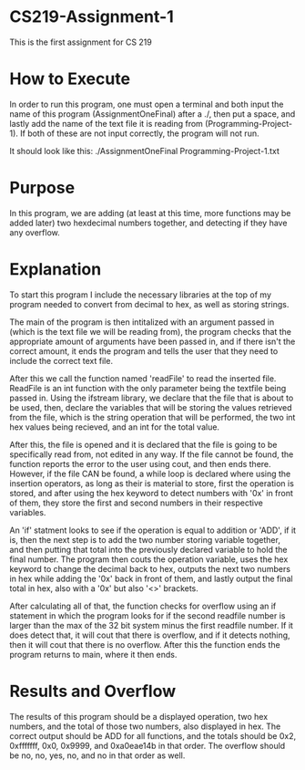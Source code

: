 # CS219-Assignment-1
This is the first assignment for CS 219

# How to Execute
In order to run this program, one must open a terminal and both input the name of this program (AssignmentOneFinal) after a ./, then put a space, and lastly add the name of the text file it is reading from (Programming-Project-1). If both of these are not input correctly, the program will not run.

It should look like this: ./AssignmentOneFinal Programming-Project-1.txt

# Purpose
In this program, we are adding (at least at this time, more functions may be added later) two hexdecimal numbers together, and detecting if they have any overflow. 

# Explanation
To start this program I include the necessary libraries at the top of my program needed to convert from decimal to hex, as well as storing strings.

The main of the program is then intitalized with an argument passed in (which is the text file we will be reading from), the program checks that the appropriate amount of arguments have been passed in, and if there isn't the correct amount, it ends the program and tells the user that they need to include the correct text file.

After this we call the function named 'readFile' to read the inserted file. ReadFile is an int function with the only parameter being the textfile being passed in. Using the ifstream library, we declare that the file that is about to be used, then, declare the variables that will be storing the values retrieved from the file, which is the string operation that will be performed, the two int hex values being recieved, and an int for the total value. 

After this, the file is opened and it is declared that the file is going to be specifically read from, not edited in any way. If the file cannot be found, the function reports the error to the user using cout, and then ends there. However, if the file CAN be found, a while loop is declared where using the insertion operators, as long as their is material to store, first the operation is stored, and after using the hex keyword to detect numbers with '0x' in front of them, they store the first and second numbers in their respective variables.

An 'if' statment looks to see if the operation is equal to addition or 'ADD', if it is, then the next step is to add the two number storing variable together, and then putting that total into the previously declared variable to hold the final number. The program then couts the operation variable, uses the hex keyword to change the decimal back to hex, outputs the next two numbers in hex while adding the '0x' back in front of them, and lastly output the final total in hex, also with a '0x' but also '<>' brackets. 

After calculating all of that, the function checks for overflow using an if statement in which the program looks for if the second readfile number is larger than the max of the 32 bit system minus the first readfile number. If it does detect that, it will cout that there is overflow, and if it detects nothing, then it will cout that there is no overflow. After this the function ends the program returns to main, where it then ends.

# Results and Overflow

The results of this program should be a displayed operation, two hex numbers, and the total of those two numbers, also displayed in hex. The correct output should be ADD for all functions, and the totals should be 0x2, 0xfffffff, 0x0, 0x9999, and 0xa0eae14b in that order. The overflow should be no, no, yes, no, and no in that order as well.